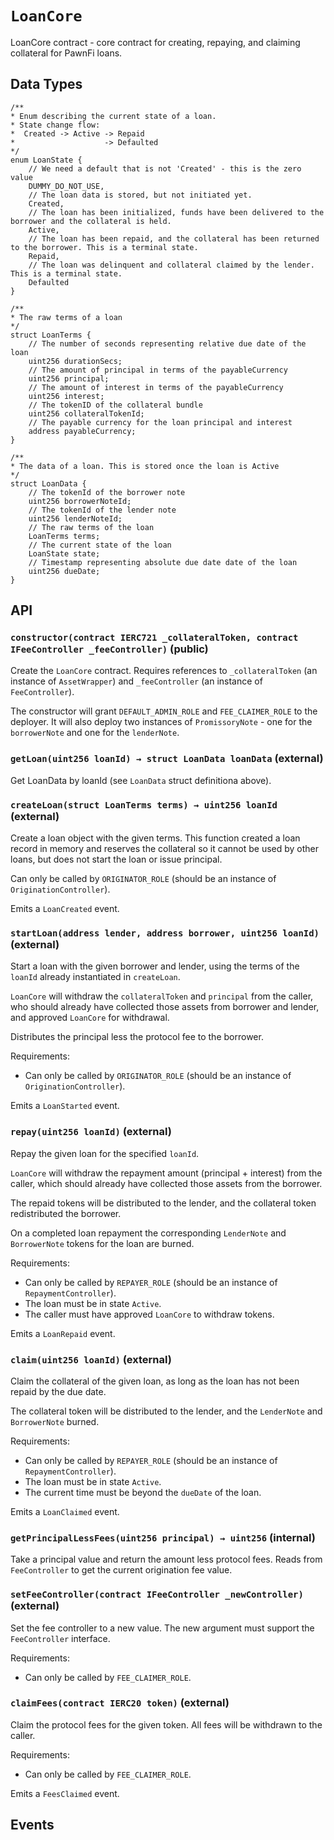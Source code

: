 # `LoanCore`

LoanCore contract - core contract for creating, repaying, and claiming collateral for PawnFi loans.

## Data Types

```
/**
* Enum describing the current state of a loan.
* State change flow:
*  Created -> Active -> Repaid
*                    -> Defaulted
*/
enum LoanState {
    // We need a default that is not 'Created' - this is the zero value
    DUMMY_DO_NOT_USE,
    // The loan data is stored, but not initiated yet.
    Created,
    // The loan has been initialized, funds have been delivered to the borrower and the collateral is held.
    Active,
    // The loan has been repaid, and the collateral has been returned to the borrower. This is a terminal state.
    Repaid,
    // The loan was delinquent and collateral claimed by the lender. This is a terminal state.
    Defaulted
}

/**
* The raw terms of a loan
*/
struct LoanTerms {
    // The number of seconds representing relative due date of the loan
    uint256 durationSecs;
    // The amount of principal in terms of the payableCurrency
    uint256 principal;
    // The amount of interest in terms of the payableCurrency
    uint256 interest;
    // The tokenID of the collateral bundle
    uint256 collateralTokenId;
    // The payable currency for the loan principal and interest
    address payableCurrency;
}

/**
* The data of a loan. This is stored once the loan is Active
*/
struct LoanData {
    // The tokenId of the borrower note
    uint256 borrowerNoteId;
    // The tokenId of the lender note
    uint256 lenderNoteId;
    // The raw terms of the loan
    LoanTerms terms;
    // The current state of the loan
    LoanState state;
    // Timestamp representing absolute due date date of the loan
    uint256 dueDate;
}
```

## API
### `constructor(contract IERC721 _collateralToken, contract IFeeController _feeController)` (public)

Create the `LoanCore` contract. Requires references to `_collateralToken` (an instance of `AssetWrapper`)
and `_feeController` (an instance of `FeeController`).

The constructor will grant `DEFAULT_ADMIN_ROLE` and `FEE_CLAIMER_ROLE` to the deployer. It will also
deploy two instances of `PromissoryNote` - one for the `borrowerNote` and one for the `lenderNote`.

### `getLoan(uint256 loanId) → struct LoanData loanData` (external)

Get LoanData by loanId (see `LoanData` struct definitiona above).

### `createLoan(struct LoanTerms terms) → uint256 loanId` (external)

Create a loan object with the given terms. This function created a loan record
in memory and reserves the collateral so it cannot be used by other loans, but
does not start the loan or issue principal.

Can only be called by `ORIGINATOR_ROLE` (should be an instance of `OriginationController`).

Emits a `LoanCreated` event.

### `startLoan(address lender, address borrower, uint256 loanId)` (external)

Start a loan with the given borrower and lender, using the terms of the
`loanId` already instantiated in `createLoan`.

`LoanCore` will withdraw the `collateralToken` and `principal` from the caller,
who should already have collected those assets from borrower and lender,
and approved `LoanCore` for withdrawal.

Distributes the principal less the protocol fee to the borrower.

Requirements:

- Can only be called by `ORIGINATOR_ROLE` (should be an instance of `OriginationController`).

Emits a `LoanStarted` event.

### `repay(uint256 loanId)` (external)

Repay the given loan for the specified `loanId`.

`LoanCore` will withdraw the repayment amount (principal + interest) from
the caller, which should already have collected those assets from the borrower.

The repaid tokens will be distributed to the lender, and the collateral token
redistributed the borrower.

On a completed loan repayment the corresponding `LenderNote` and `BorrowerNote`
tokens for the loan are burned.

Requirements:

- Can only be called by `REPAYER_ROLE` (should be an instance of `RepaymentController`).
- The loan must be in state `Active`.
- The caller must have approved `LoanCore` to withdraw tokens.

Emits a `LoanRepaid` event.

### `claim(uint256 loanId)` (external)

Claim the collateral of the given loan, as long as the loan has not been repaid by the
due date.

The collateral token will be distributed to the lender, and the `LenderNote` and
`BorrowerNote` burned.

Requirements:

- Can only be called by `REPAYER_ROLE` (should be an instance of `RepaymentController`).
- The loan must be in state `Active`.
- The current time must be beyond the `dueDate` of the loan.

Emits a `LoanClaimed` event.

### `getPrincipalLessFees(uint256 principal) → uint256` (internal)

Take a principal value and return the amount less protocol fees. Reads from
`FeeController` to get the current origination fee value.

### `setFeeController(contract IFeeController _newController)` (external)

Set the fee controller to a new value. The new argument must support
the `FeeController` interface.

Requirements:

- Can only be called by `FEE_CLAIMER_ROLE`.

### `claimFees(contract IERC20 token)` (external)

Claim the protocol fees for the given token. All fees will be withdrawn
to the caller.

Requirements:

- Can only be called by `FEE_CLAIMER_ROLE`.

Emits a `FeesClaimed` event.

## Events